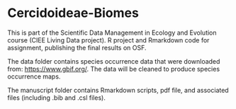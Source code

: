 # Cercidoideae-Biomes

This is part of the Scientific Data Management in Ecology and Evolution course (CIEE Living Data project). R project and Rmarkdown code for assignment, publishing the final results on OSF.

The data folder contains species occurrence data that were downloaded from: https://www.gbif.org/. The data will be cleaned to produce species occurrence maps.

The manuscript folder contains Rmarkdown scripts, pdf file, and associated files (including .bib and .csl files).
